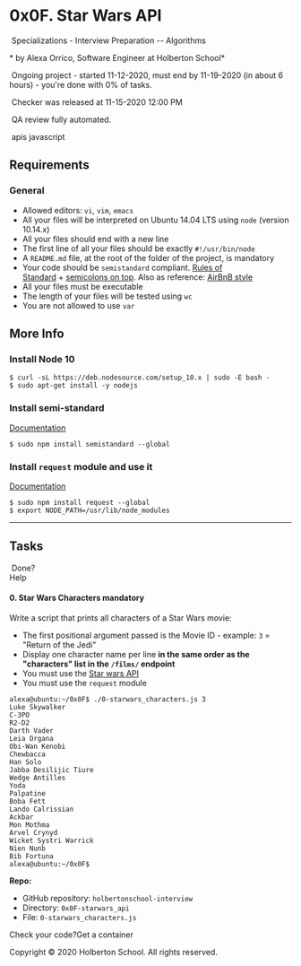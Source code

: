 0x0F. Star Wars API
===================

 Specializations - Interview Preparation -- Algorithms

* by Alexa Orrico, Software Engineer at Holberton School*

 Ongoing project - started 11-12-2020, must end by 11-19-2020 (in about 6 hours) - you're done with 0% of tasks.

 Checker was released at 11-15-2020 12:00 PM

 QA review fully automated.

 apis javascript

Requirements
------------

### General

-   Allowed editors: `vi`, `vim`, `emacs`
-   All your files will be interpreted on Ubuntu 14.04 LTS using `node` (version 10.14.x)
-   All your files should end with a new line
-   The first line of all your files should be exactly `#!/usr/bin/node`
-   A `README.md` file, at the root of the folder of the project, is mandatory
-   Your code should be `semistandard` compliant. [Rules of Standard](https://intranet.hbtn.io/rltoken/7fwr0AM1Ph_2YpibFmY3wA "Rules of Standard") + [semicolons on top](https://intranet.hbtn.io/rltoken/s5n5IBBMZqfuk62xeimYrg "semicolons on top"). Also as reference: [AirBnB style](https://intranet.hbtn.io/rltoken/nTwC1UjurAXd9SajmXhb2w "AirBnB style")
-   All your files must be executable
-   The length of your files will be tested using `wc`
-   You are not allowed to use `var`

More Info
---------

### Install Node 10

```
$ curl -sL https://deb.nodesource.com/setup_10.x | sudo -E bash -
$ sudo apt-get install -y nodejs

```

### Install semi-standard

[Documentation](https://intranet.hbtn.io/rltoken/s5n5IBBMZqfuk62xeimYrg "Documentation")

```
$ sudo npm install semistandard --global

```

### Install `request` module and use it

[Documentation](https://intranet.hbtn.io/rltoken/-XDycLgGLJXzwsj9cZGFUw "Documentation")

```
$ sudo npm install request --global
$ export NODE_PATH=/usr/lib/node_modules

```

* * * * *

Tasks
-----

 Done?\
Help

#### 0\. Star Wars Characters mandatory

Write a script that prints all characters of a Star Wars movie:

-   The first positional argument passed is the Movie ID - example: `3` = "Return of the Jedi"
-   Display one character name per line **in the same order as the "characters" list in the `/films/` endpoint**
-   You must use the [Star wars API](https://intranet.hbtn.io/rltoken/aiMsg1QkH-FuPn7gyo9O6A "Star wars API")
-   You must use the `request` module

```
alexa@ubuntu:~/0x0F$ ./0-starwars_characters.js 3
Luke Skywalker
C-3PO
R2-D2
Darth Vader
Leia Organa
Obi-Wan Kenobi
Chewbacca
Han Solo
Jabba Desilijic Tiure
Wedge Antilles
Yoda
Palpatine
Boba Fett
Lando Calrissian
Ackbar
Mon Mothma
Arvel Crynyd
Wicket Systri Warrick
Nien Nunb
Bib Fortuna
alexa@ubuntu:~/0x0F$

```

**Repo:**

-   GitHub repository: `holbertonschool-interview`
-   Directory: `0x0F-starwars_api`
-   File: `0-starwars_characters.js`

Check your code?Get a container

Copyright © 2020 Holberton School. All rights reserved.
